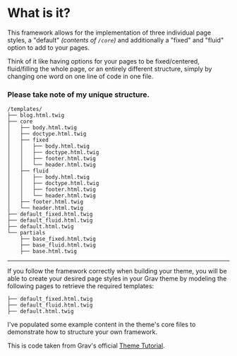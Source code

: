 # What is it?

This framework allows for the implementation of three individual page styles, a "default" _(contents of `/core`)_ and additionally a "fixed" and "fluid" option to add to your pages.

Think of it like having options for your pages to be fixed/centered, fluid/filling the whole page, or an entirely different structure, simply by changing one word on one line of code in one file.

### Please take note of my unique structure.
```
/templates/
├── blog.html.twig
├── core
│   ├── body.html.twig
│   ├── doctype.html.twig
│   ├── fixed
│   │   ├── body.html.twig
│   │   ├── doctype.html.twig
│   │   ├── footer.html.twig
│   │   └── header.html.twig
│   ├── fluid
│   │   ├── body.html.twig
│   │   ├── doctype.html.twig
│   │   ├── footer.html.twig
│   │   └── header.html.twig
│   ├── footer.html.twig
│   └── header.html.twig
├── default_fixed.html.twig
├── default_fluid.html.twig
├── default.html.twig
└── partials
    ├── base_fixed.html.twig
    ├── base_fluid.html.twig
    ├── base.html.twig
```

---

If you follow the framework correctly when building your theme, you will be able to create your desired page styles in your Grav theme by modeling the following pages to retrieve the required templates:

```
├── default_fixed.html.twig
├── default_fluid.html.twig
├── default.html.twig
```

I've populated some example content in the theme's core files to demonstrate how to structure your own framework.

This is code taken from Grav's official [Theme Tutorial](https://learn.getgrav.org/themes/theme-tutorial).
